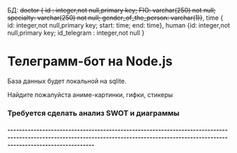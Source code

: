 БД: <s>doctor { id : integer,not null,primary key; FIO: varchar(250) not null; specialty: varchar(250) not null; gender_of_the_person: varchar(1)}</s>,
    time { id: integer,not null,primary key; start: time; end: time},
    human {id:  integer,not null,primary key; id_telegram : integer,not null }

<h1>Телеграмм-бот на Node.js</h1>

База данных будет локальной на sqlite.
<p>Найдите пожалуйста аниме-картинки, гифки, стикеры </p>
<h3> Требуется сделать анализ SWOT и диаграммы </h3>
<p></p>
<p></p>
<h5>--------------------------------------------------------------------------------------------------------------------------------------------------------------------------------------</h5>
